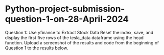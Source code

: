 # Python-project-submission-question-1-on-28-April-2024
Question 1: Use yfinance to Extract Stock Data  Reset the index, save, and display the first five rows of the tesla_data dataframe using the head function. Upload a screenshot of the results and code from the beginning of Question 1 to the results below.
